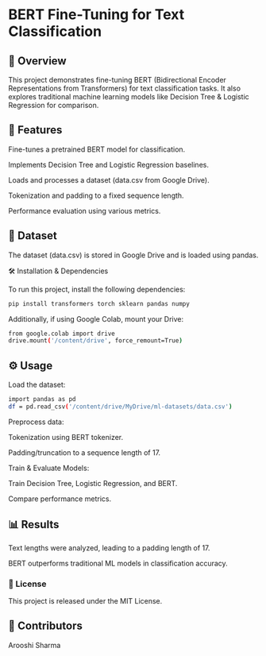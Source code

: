# BERT Fine-Tuning for Text Classification
## 📌 Overview

This project demonstrates fine-tuning BERT (Bidirectional Encoder Representations from Transformers) for text classification tasks. It also explores traditional machine learning models like Decision Tree & Logistic Regression for comparison.

## 🚀 Features

Fine-tunes a pretrained BERT model for classification.

Implements Decision Tree and Logistic Regression baselines.

Loads and processes a dataset (data.csv from Google Drive).

Tokenization and padding to a fixed sequence length.

Performance evaluation using various metrics.

## 📂 Dataset

The dataset (data.csv) is stored in Google Drive and is loaded using pandas.

🛠 Installation & Dependencies

To run this project, install the following dependencies:
```bash
pip install transformers torch sklearn pandas numpy
```
Additionally, if using Google Colab, mount your Drive:
```bash
from google.colab import drive
drive.mount('/content/drive', force_remount=True)
```
## ⚙️ Usage

Load the dataset:
```bash
import pandas as pd
df = pd.read_csv('/content/drive/MyDrive/ml-datasets/data.csv')
```
Preprocess data:

Tokenization using BERT tokenizer.

Padding/truncation to a sequence length of 17.

Train & Evaluate Models:

Train Decision Tree, Logistic Regression, and BERT.

Compare performance metrics.

## 📊 Results

Text lengths were analyzed, leading to a padding length of 17.

BERT outperforms traditional ML models in classification accuracy.

### 📜 License

This project is released under the MIT License.

## 👥 Contributors

Arooshi Sharma

